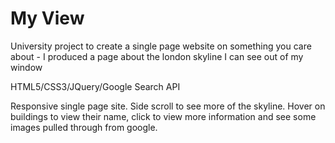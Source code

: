 My View
=======

University project to create a single page website on something you care about - I produced a page about the london skyline I can see out of my window

HTML5/CSS3/JQuery/Google Search API

Responsive single page site. Side scroll to see more of the skyline. Hover on buildings to view their name, click to view more information and see some images pulled through from google.